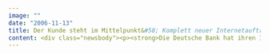 ```yaml
---
image: ""
date: "2006-11-13"
title: Der Kunde steht im Mittelpunkt&#58; Komplett neuer Internetauftritt für Privat- und Geschäftskunden der Deutschen Bank
content: <div class="newsbody"><p><strong>Die Deutsche Bank hat ihren Internetauftritt für Privat- und Geschäftskunden unter der Adresse <a href="http&#58;//www.deutsche-bank.de/pbc">www.deutsche-bank.de/pbc</a> komplett neu gestaltet und dabei konsequent auf den Kunden ausgerichtet. Mit einer Aufteilung in zwei Kundenbereiche für Privat- und für Geschäftskunden und den Bereich Services findet der Nutzer schnell und einfach für ihn relevante Informationen.</strong></p><p>Die überarbeitete Startseite gibt dem Kunden einen Überblick über aktuelle Produkt- und Serviceangebote und bietet verschiedene Einstiegsmöglichkeiten, um sich über das Leistungsspektrum der Bank zu informieren. Die neu eingeführten Themenwelten bündeln alle Informations-, Service- und Produktangebote zu einem bestimmten Thema und bieten dem Nutzer unterschiedliche Wege an, sich einem Thema zu nähern.</p><p>Mit den interaktiven Informations- und Beratungsangeboten werden die Privat- und Geschäftskunden im Internet über den gesamten Entscheidungs- und Kaufprozess hinweg begleitet, vom ersten Interesse über die Auswahl der verschiedenen Angebote bis zum Kaufabschluss und der Zeit danach.</p><p>Der redaktionelle Inhalt wurde von der Deutsche Bank Privat- und Geschäftskunden AG im eigenen Haus entwickelt. Das neue Design und die Umsetzung im Content Management System stammen von den SinnerSchrader Studios Frankfurt. Die interaktiven Rechner und Tools kommen von echternacht new media, Marburg. Für das Deployment (Inbetriebnahme) zeichnet die IT der Bank verantwortlich.</p></div>
---
```

